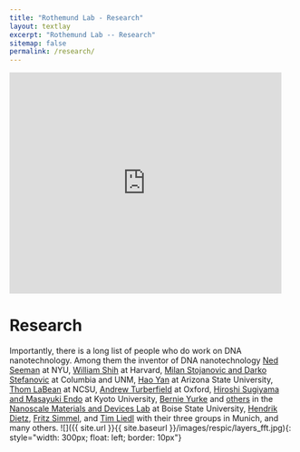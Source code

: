 ```yaml
---
title: "Rothemund Lab - Research"
layout: textlay
excerpt: "Rothemund Lab -- Research"
sitemap: false
permalink: /research/
---
```


<iframe  title="YouTube video player" width="480" height="390" src="http://www.youtube.com/v/yPkQsrQwpj8?html5=1" frameborder="0" allowfullscreen></iframe>

# Research

Importantly, there is a long list of people who do work on DNA nanotechnology. Among them the inventor of DNA nanotechnology [Ned Seeman](http://seemanlab4.chem.nyu.edu/nanotech.html) at NYU, [William Shih](shih.med.harvard.edu) at Harvard, [Milan Stojanovic and Darko Stefanovic](https://systemsbiology.columbia.edu/faculty/milan-stojanovic) at Columbia and UNM, [Hao Yan](http://yanlab.asu.edu/) at Arizona State University, [Thom LaBean](https://www.mse.ncsu.edu/labean/) at NCSU, [Andrew Turberfield](https://www2.physics.ox.ac.uk/research/self-assembled-structures-and-devices) at Oxford, [Hiroshi Sugiyama and Masayuki Endo](http://www.icems.kyoto-u.ac.jp/e/ppl/grp/sugiyama.html) at Kyoto University, [Bernie Yurke](http://coen.boisestate.edu/ece/faculty-staff/bio/?id=2) and [others](http://boisestate.edu/nano/about-us/faculty/) in the [Nanoscale Materials and Devices Lab](http://nano.boisestate.edu/) at Boise State University, [Hendrik Dietz](http://bionano.physik.tu-muenchen.de/), [Fritz Simmel](http://www.e14.ph.tum.de/), and [Tim Liedl](http://www.softmatter.physik.uni-muenchen.de/tiki-index.php?page=GroupLiedlHome) with their three groups in Munich, and many others. 
![]({{ site.url }}{{ site.baseurl }}/images/respic/layers_fft.jpg){: style="width: 300px; float: left; border: 10px"}


